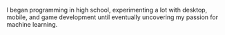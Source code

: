 I began programming in high school, experimenting a lot with desktop, mobile, and game development until eventually uncovering my passion for machine learning.
